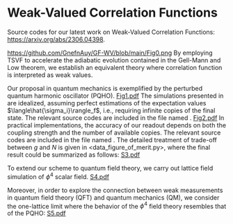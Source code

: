 # Weak-Valued Correlation Functions

Source codes for our latest work on Weak-Valued Correlation Functions: https://arxiv.org/abs/2306.04398.

https://github.com/GnefnAuy/GF-WV/blob/main/Fig0.png
By employing TSVF to accelerate the adiabatic evolution contained in the Gell-Mann and Low theorem, we establish an equivalent theory where correlation function is interpreted as weak values.

Our proposal in quantum mechanics is exemplified by the perturbed quantum harmonic oscillator (PQHO). 
[Fig1.pdf](https://github.com/GnefnAuy/GF-WV/files/12157573/Fig1.pdf)
The simulations presented in are idealized, assuming perfect estimations of the expectation values $\langle\hat{\sigma_i}\rangle_f$, i.e.,  requiring infinite copies of the final state. The relevant source codes are included in the file named <QM-Ideal Simulation_g>.
[Fig2.pdf](https://github.com/GnefnAuy/GF-WV/files/12157585/Fig2.pdf)
In practical implementations, the accuracy of our readout depends on both the coupling strength and the number of available copies. The relevant source codes are included in the file named <QM-Practical Simulation_gNM>. The detailed treatment of trade-off between $g$ and $N$ is given in <data_figure_of_merit.py>, where the final result could be summarized as follows:
[S3.pdf](https://github.com/GnefnAuy/GF-WV/files/12157643/S3.pdf)

To extend our scheme to quantum field theory, we carry out lattice field simulation of $\phi^4$ scalar field.
[S4.pdf](https://github.com/GnefnAuy/GF-WV/files/12157633/S4.pdf)

Moreover, in order to explore the connection between weak measurements in quantum field theory (QFT) and quantum mechanics (QM), we consider the one-lattice limit where the behavior of the $\phi^4$ field theory resembles that of the PQHO:
[S5.pdf](https://github.com/GnefnAuy/GF-WV/files/12157670/S5.pdf)



